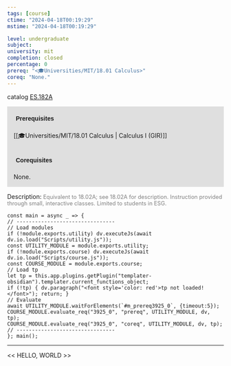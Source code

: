 ```yaml
---
tags: [course]
ctime: "2024-04-18T00:19:29"
mstime: "2024-04-18T00:19:29"

level: undergraduate
subject: 
university: mit
completion: closed
percentage: 0
prereq: "<🎓Universities/MIT/18.01 Calculus>"
coreq: "None."
---
```


catalog [ES.182A](http://student.mit.edu/catalog/mESa.html#ES.182A)

<span style="display: block; padding: 15px; background-color: rgb(100, 100, 100, 0.2);"><font id="m_prereq3925_0" style="display: block; font-family: Arial, sans-serif; font-weight: bold; padding: 5px">Prerequisites</font><br><span id="prereq3925_0">[[🎓Universities/MIT/18.01 Calculus | Calculus I (GIR)]]</span></span>
<span style="display: block; padding: 15px; background-color: rgb(100, 100, 100, 0.2);"><font id="m_coreq3925_0" style="display: block; font-family: Arial, sans-serif; font-weight: bold; padding: 5px">Corequisites</font><br><span id="coreq3925_0">None.</span></span>

<font style="">Description:</font>
<font style="color: grey; font-size: 0.8rem;">Equivalent to 18.02A; see 18.02A for description. Instruction provided through small, interactive classes. Limited to students in ESG.</font>

```dataviewjs
const main = async _ => {
// --------------------------------
// Load modules
if (!module.exports.utility) dv.executeJs(await dv.io.load("Scripts/utility.js"));
const UTILITY_MODULE = module.exports.utility;
if (!module.exports.course) dv.executeJs(await dv.io.load("Scripts/course.js"));
const COURSE_MODULE = module.exports.course;
// Load tp
let tp = this.app.plugins.getPlugin("templater-obsidian").templater.current_functions_object;
if (!tp) { dv.paragraph("<font style='color: red'>tp not loaded!</font>"); return; }
// Evaluate
await UTILITY_MODULE.waitForElements(`#m_prereq3925_0`, {timeout:5});
COURSE_MODULE.evaluate_req("3925_0", "prereq", UTILITY_MODULE, dv, tp);
COURSE_MODULE.evaluate_req("3925_0", "coreq", UTILITY_MODULE, dv, tp);
// --------------------------------
}; main();
```

---

<< HELLO, WORLD >>
